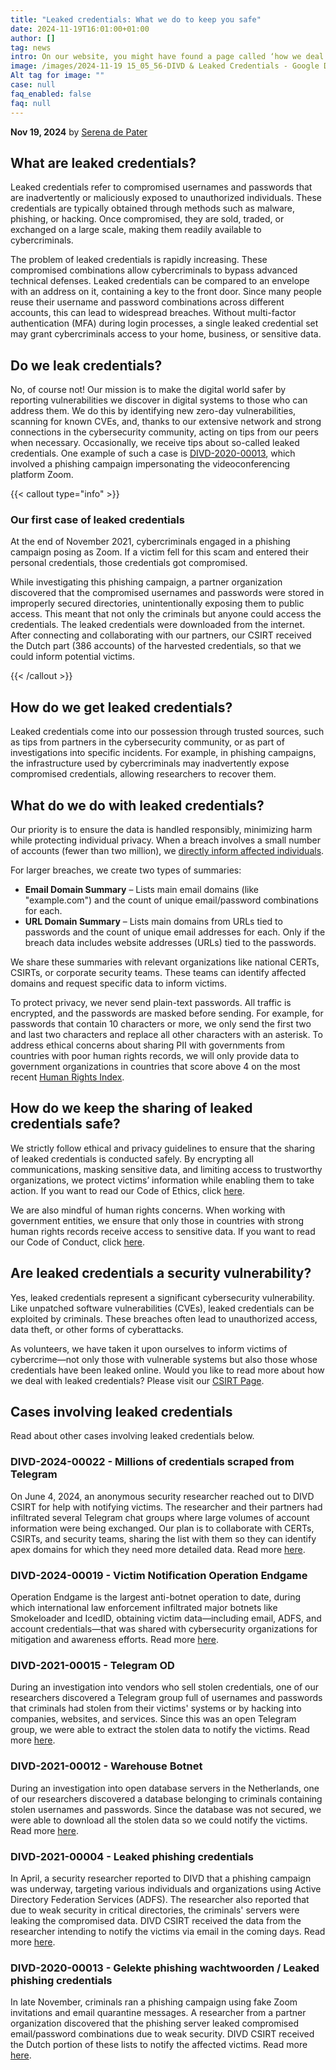 ```yaml
---
title: "Leaked credentials: What we do to keep you safe"
date: 2024-11-19T16:01:00+01:00
author: []
tag: news
intro: On our website, you might have found a page called ‘how we deal with leaked credentials’ or spotted the case ‘DIVD-2020-00013 Leaked phishing credentials’. Does this mean that our volunteers send out phishing emails and leak the obtained credentials of innocent victims? Of course not!
image: /images/2024-11-19 15_05_56-DIVD & Leaked Credentials - Google Docs.png
Alt tag for image: ""
case: null
faq_enabled: false
faq: null
---
```

**Nov 19, 2024** by [Serena de Pater](https://www.divd.nl/who-we-are/team/people/serena-de-pater/)

## What are leaked credentials?

Leaked credentials refer to compromised usernames and passwords that are inadvertently or maliciously exposed to unauthorized individuals. These credentials are typically obtained through methods such as malware, phishing, or hacking. Once compromised, they are sold, traded, or exchanged on a large scale, making them readily available to cybercriminals.

The problem of leaked credentials is rapidly increasing. These compromised combinations allow cybercriminals to bypass advanced technical defenses. Leaked credentials can be compared to an envelope with an address on it, containing a key to the front door. Since many people reuse their username and password combinations across different accounts, this can lead to widespread breaches. Without multi-factor authentication (MFA) during login processes, a single leaked credential set may grant cybercriminals access to your home, business, or sensitive data.

## Do we leak credentials?

No, of course not! Our mission is to make the digital world safer by reporting vulnerabilities we discover in digital systems to those who can address them. We do this by identifying new zero-day vulnerabilities, scanning for known CVEs, and, thanks to our extensive network and strong connections in the cybersecurity community, acting on tips from our peers when necessary. Occasionally, we receive tips about so-called leaked credentials. One example of such a case is [DIVD-2020-00013](https://csirt.divd.nl/cases/DIVD-2020-00013/), which involved a phishing campaign impersonating the videoconferencing platform Zoom.

{{< callout type="info" >}}

### Our first case of leaked credentials

At the end of November 2021, cybercriminals engaged in a phishing campaign posing as Zoom. If a victim fell for this scam and entered their personal credentials, those credentials got compromised.

While investigating this phishing campaign, a partner organization discovered that the compromised usernames and passwords were stored in improperly secured directories, unintentionally exposing them to public access. This meant that not only the criminals but anyone could access the credentials. The leaked credentials were downloaded from the internet. After connecting and collaborating with our partners, our CSIRT received the Dutch part (386 accounts) of the harvested credentials, so that we could inform potential victims. 

{{< /callout >}}

## How do we get leaked credentials?

Leaked credentials come into our possession through trusted sources, such as tips from partners in the cybersecurity community, or as part of investigations into specific incidents. For example, in phishing campaigns, the infrastructure used by cybercriminals may inadvertently expose compromised credentials, allowing researchers to recover them.

## What do we do with leaked credentials?

Our priority is to ensure the data is handled responsibly, minimizing harm while protecting individual privacy. When a breach involves a small number of accounts (fewer than two million), we [directly inform affected individuals](https://www.divd.nl/warningemail/). 

For larger breaches, we create two types of summaries:

- **Email Domain Summary** – Lists main email domains (like "example.com") and the count of unique email/password combinations for each.
- **URL Domain Summary** – Lists main domains from URLs tied to passwords and the count of unique email addresses for each. Only if the breach data includes website addresses (URLs) tied to the passwords.

We share these summaries with relevant organizations like national CERTs, CSIRTs, or corporate security teams. These teams can identify affected domains and request specific data to inform victims.

To protect privacy, we never send plain-text passwords. All traffic is encrypted, and the passwords are masked before sending. For example, for passwords that contain 10 characters or more, we only send the first two and last two characters and replace all other characters with an asterisk.  To address ethical concerns about sharing PII with governments from countries with poor human rights records, we will only provide data to government organizations in countries that score above 4 on the most recent [Human Rights Index](https://ourworldindata.org/grapher/human-rights-index-vdem).

## How do we keep the sharing of leaked credentials safe?

We strictly follow ethical and privacy guidelines to ensure that the sharing of leaked credentials is conducted safely. By encrypting all communications, masking sensitive data, and limiting access to trustworthy organizations, we protect victims’ information while enabling them to take action. If you want to read our Code of Ethics, click [here](https://www.divd.nl/what-we-do/code-of-ethics/).

We are also mindful of human rights concerns. When working with government entities, we ensure that only those in countries with strong human rights records receive access to sensitive data. If you want to read our Code of Conduct, click [here](https://www.divd.nl/what-we-do/code-of-conduct/).

## Are leaked credentials a security vulnerability?

Yes, leaked credentials represent a significant cybersecurity vulnerability. Like unpatched software vulnerabilities (CVEs), leaked credentials can be exploited by criminals. These breaches often lead to unauthorized access, data theft, or other forms of cyberattacks.

As volunteers, we have taken it upon ourselves to inform victims of cybercrime—not only those with vulnerable systems but also those whose credentials have been leaked online. Would you like to read more about how we deal with leaked credentials? Please visit our [CSIRT Page](https://csirt.divd.nl/credentials/). 

## Cases involving leaked credentials

Read about other cases involving leaked credentials below.

### DIVD-2024-00022 - Millions of credentials scraped from Telegram

On June 4, 2024, an anonymous security researcher reached out to DIVD CSIRT for help with notifying victims. The researcher and their partners had infiltrated several Telegram chat groups where large volumes of account information were being exchanged. Our plan is to collaborate with CERTs, CSIRTs, and security teams, sharing the list with them so they can identify apex domains for which they need more detailed data. Read more [here](https://csirt.divd.nl/cases/DIVD-2024-00022/).

### DIVD-2024-00019 - Victim Notification Operation Endgame

Operation Endgame is the largest anti-botnet operation to date, during which international law enforcement infiltrated major botnets like Smokeloader and IcedID, obtaining victim data—including email, ADFS, and account credentials—that was shared with cybersecurity organizations for mitigation and awareness efforts. Read more [here](https://csirt.divd.nl/cases/DIVD-2024-00019/).

### DIVD-2021-00015 - Telegram OD

During an investigation into vendors who sell stolen credentials, one of our researchers discovered a Telegram group full of usernames and passwords that criminals had stolen from their victims' systems or by hacking into companies, websites, and services. Since this was an open Telegram group, we were able to extract the stolen data to notify the victims. Read more [here](https://csirt.divd.nl/cases/DIVD-2021-00015/).

### DIVD-2021-00012 - Warehouse Botnet

During an investigation into open database servers in the Netherlands, one of our researchers discovered a database belonging to criminals containing stolen usernames and passwords. Since the database was not secured, we were able to download all the stolen data so we could notify the victims. Read more [here](https://csirt.divd.nl/cases/DIVD-2021-00012/).

### DIVD-2021-00004 - Leaked phishing credentials

In April, a security researcher reported to DIVD that a phishing campaign was underway, targeting various individuals and organizations using Active Directory Federation Services (ADFS). The researcher also reported that due to weak security in critical directories, the criminals' servers were leaking the compromised data. DIVD CSIRT received the data from the researcher intending to notify the victims via email in the coming days. Read more [here](https://csirt.divd.nl/cases/DIVD-2021-00004/).

### DIVD-2020-00013 - Gelekte phishing wachtwoorden / Leaked phishing credentials

In late November, criminals ran a phishing campaign using fake Zoom invitations and email quarantine messages. A researcher from a partner organization discovered that the phishing server leaked compromised email/password combinations due to weak security. DIVD CSIRT received the Dutch portion of these lists to notify the affected victims. Read more [here](https://csirt.divd.nl/cases/DIVD-2020-00013/).
